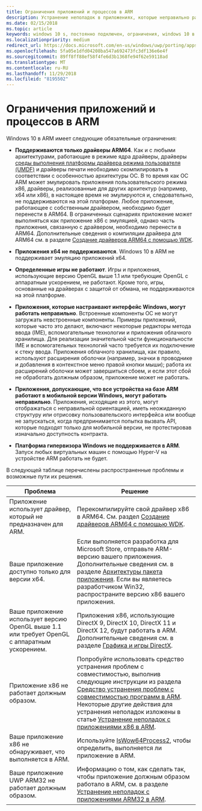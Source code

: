 ```yaml
---
title: Ограничения приложений и процессов в ARM
description: Устранение неполадок в приложениях, которые неправильно работают в ARM.
ms.date: 02/15/2018
ms.topic: article
keywords: windows 10 s, постоянно подключен, ограничения, windows 10 в ARM
ms.localizationpriority: medium
redirect_url: https://docs.microsoft.com/en-us/windows/uwp/porting/apps-on-arm-troubleshooting-x86
ms.openlocfilehash: 5fa05e1dfd04208ba547a692473fc3df136e6e4f
ms.sourcegitcommit: 89ff8ff88ef58f4fe6d3b1368fe94f62e59118ad
ms.translationtype: MT
ms.contentlocale: ru-RU
ms.lasthandoff: 11/29/2018
ms.locfileid: "8195502"
---
```

# <a name="limitations-of-apps-and-experiences-on-arm"></a>Ограничения приложений и процессов в ARM
Windows 10 в ARM имеет следующие обязательные ограничения:

- **Поддерживаются только драйверы ARM64**. Как и с любыми архитектурами, работающие в режиме ядра драйверы, драйверы [среды выполнения платформы драйвера режима пользователя (UMDF)](https://docs.microsoft.com/en-us/windows-hardware/drivers/wdf/overview-of-the-umdf) и драйверы печати необходимо скомпилировать в соответствии с особенностью архитектуры ОС. В то время как ОС ARM может эмулировать приложения пользовательского режима x86, драйверы, реализованные для других архитектур (например, x64 или x86), в настоящее время не эмулируются и, следовательно, не поддерживаются на этой платформе. Любое приложение, работающее с собственным драйвером, необходимо будет перенести в ARM64. В ограниченных сценариях приложение может выполняться как приложение x86 с эмуляцией, однако часть приложения, связанную с драйвером, необходимо перенести в ARM64. Дополнительные сведения о компиляции драйвера для ARM64 см. в разделе [Создание драйверов ARM64 с помощью WDK](https://review.docs.microsoft.com/en-us/windows-hardware/drivers/develop/building-arm64-drivers?branch=rs4-arm64).

- **Приложения x64 не поддерживаются**. Windows 10 в ARM не поддерживает эмуляцию приложений x64.

- **Определенные игры не работают**. Игры и приложения, использующие версию OpenGL выше 1.1 или требующие OpenGL с аппаратным ускорением, не работают. Кроме того, игры, основанные на драйверах с защитой от обмана, не поддерживаются на этой платформе.

- **Приложения, которые настраивают интерфейс Windows, могут работать неправильно**. Встроенные компоненты ОС не могут загружать невстроенные компоненты. Примеры приложений, которые часто это делают, включают некоторые редакторы метода ввода (IME), вспомогательные технологии и приложения облачного хранилища. Для реализации значительной части функциональности IME и вспомогательных технологий часто требуется их подключение к стеку ввода. Приложения облачного хранилища, как правило, используют расширения оболочки (например, значки в проводнике и добавления в контекстное меню правой кнопки мыши); работа их расширений оболочки может завершиться сбоем, и если этот сбой не обработать должным образом, приложение может не работать.

- **Приложения, допускающие, что все устройства на базе ARM работают в мобильной версии Windows, могут работать неправильно**. Приложения, исходящие из этого, могут отображаться с неправильной ориентацией, иметь неожиданную структуру или отрисовку пользовательского интерфейса или вообще не запускаться, когда предпринимается попытка вызвать API, которые подходят только для мобильной версии, не протестировав изначально доступность контракта.

- **Платформа гипервизора Windows не поддерживается в ARM**. Запуск любых виртуальных машин с помощью Hyper-V на устройстве ARM работать не будет.

В следующей таблице перечислены распространенные проблемы и возможные пути их решения.

|Проблема|Решение|
|-----|--------|
| Приложение использует драйвер, который не предназначен для ARM. | Перекомпилируйте свой драйвер x86 в ARM64. См. раздел [Создание драйверов ARM64 с помощью WDK](https://docs.microsoft.com/en-us/windows-hardware/drivers/develop/building-arm64-drivers). |
| Ваше приложение доступно только для версии x64. | Если выполняется разработка для Microsoft Store, отправьте ARM-версию вашего приложения. Дополнительные сведения см. в разделе [Архитектуры пакета приложения](../packaging/device-architecture.md). Если вы являетесь разработчиком Win32, распространите версию x86 вашего приложения. |
| Ваше приложение использует версию OpenGL выше 1.1 или требует OpenGL с аппаратным ускорением. | Приложения x86, использующие DirectX 9, DirectX 10, DirectX 11 и DirectX 12, будут работать в ARM. Дополнительные сведения см. в разделе [Графика и игры DirectX](https://msdn.microsoft.com/en-us/library/windows/desktop/ee663274(v=vs.85).aspx). |
| Приложение x86 не работает должным образом. | Попробуйте использовать средство устранения проблем с совместимостью, выполнив следующие инструкции из раздела [Средство устранения проблем с совместимостью программ в ARM](apps-on-arm-program-compat-troubleshooter.md). Некоторые другие действия для устранения неполадок изложены в статье [Устранение неполадок с приложениями x86 в ARM](apps-on-arm-troubleshooting-x86.md). |
| Ваше приложение x86 не обнаруживает, что выполняется в ARM. | Используйте [IsWow64Process2](https://msdn.microsoft.com/en-us/library/windows/desktop/mt804318(v=vs.85).aspx), чтобы определить, выполняется ли приложение в ARM. |
| Ваше приложение UWP ARM32 не работает должным образом. | Информацию о том, как сделать так, чтобы приложение должным образом работало в ARM, см. в разделе [Устранение неполадок с приложениями ARM32 в ARM](apps-on-arm-troubleshooting-arm32.md). |
